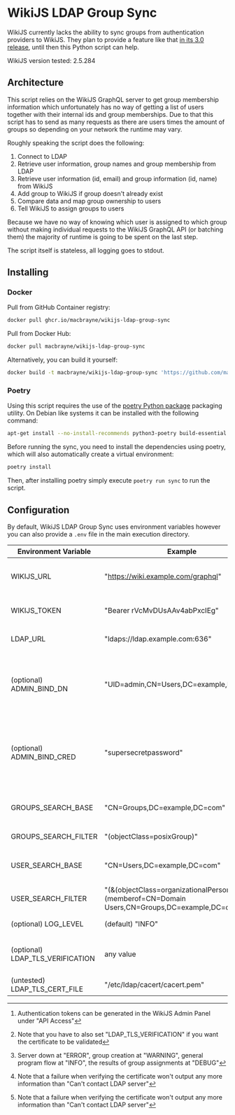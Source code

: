 # WikiJS LDAP Group Sync

WikiJS currently lacks the ability to sync groups from authentication providers to WikiJS.
They plan to provide a feature like that [in its 3.0 release](https://js.wiki/feedback/p/group-mapping), until then this Python script can help.

WikiJS version tested: 2.5.284

## Architecture

This script relies on the WikiJS GraphQL server to get group membership information which unfortunately has no way of getting a list of users
together with their internal ids and group memberships.
Due to that this script has to send as many requests as there are users times the amount of groups so depending on your network the runtime may vary.

Roughly speaking the script does the following:

1. Connect to LDAP
2. Retrieve user information, group names and group membership from LDAP
3. Retrieve user information (id, email) and group information (id, name) from WikiJS
4. Add group to WikiJS if group doesn't already exist
5. Compare data and map group ownership to users
6. Tell WikiJS to assign groups to users

Because we have no way of knowing which user is assigned to which group without making individual requests to the WikiJS GraphQL API (or batching them) the majority of runtime is going to be spent on the last step.

The script itself is stateless, all logging goes to stdout.

## Installing

### Docker

Pull from GitHub Container registry:
```bash
docker pull ghcr.io/macbrayne/wikijs-ldap-group-sync
```
Pull from Docker Hub:
```bash
docker pull macbrayne/wikijs-ldap-group-sync
 ```

Alternatively, you can build it yourself:
```bash
docker build -t macbrayne/wikijs-ldap-group-sync 'https://github.com/macbrayne/wikijs-ldap-group-sync.git#main'
```

### Poetry

Using this script requires the use of the [poetry Python
package](https://python-poetry.org/) packaging utility. On Debian like systems
it can be installed with the following command:

```bash
apt-get install --no-install-recommends python3-poetry build-essential libsasl2-dev libldap2-dev
```

Before running the sync, you need to install the dependencies using poetry,
which will also automatically create a virtual environment:

```bash
poetry install
```

Then, after installing poetry simply execute `poetry run sync` to run the script.

## Configuration

By default, WikiJS LDAP Group Sync uses environment variables however you can also provide a `.env` file in the main execution directory.

| Environment Variable             | Example                                                                                       | Meaning                                                                  |
|----------------------------------|-----------------------------------------------------------------------------------------------|--------------------------------------------------------------------------|
| WIKIJS_URL                       | "https://wiki.example.com/graphql"                                                            | URL of the WikiJS GraphQL endpoint                                       |
| WIKIJS_TOKEN                     | "Bearer rVcMvDUsAAv4abPxcIEg"                                                                 | Used for authenticating to GraphQL [^1]                                  |
| LDAP_URL                         | "ldaps://ldap.example.com:636"                                                                | URL of the LDAP Server [^2]                                              |
| (optional) ADMIN_BIND_DN         | "UID=admin,CN=Users,DC=example,DC=com"                                                        | DN used for authenticating to LDAP, leave empty for anonymous bind       |
| (optional) ADMIN_BIND_CRED       | "supersecretpassword"                                                                         | Password used for authenticating to LDAP, leave empty for anonymous bind |
| GROUPS_SEARCH_BASE               | "CN=Groups,DC=example,DC=com"                                                                 | LDAP base groups will be searched for under                              |
| GROUPS_SEARCH_FILTER             | "(objectClass=posixGroup)"                                                                    | LDAP group search filter                                                 |
| USER_SEARCH_BASE                 | "CN=Users,DC=example,DC=com"                                                                  | LDAP base users will be searched for under                               |
| USER_SEARCH_FILTER               | "(&(objectClass=organizationalPerson)(memberof=CN=Domain Users,CN=Groups,DC=example,DC=com))" | LDAP user search filter                                                  |
| (optional) LOG_LEVEL             | (default) "INFO"                                                                              | Log level to be used [^3]                                                |
| (optional) LDAP_TLS_VERIFICATION | any value                                                                                     | If this value is set the certificate will be verified [^4]               |
| (untested) LDAP_TLS_CERT_FILE    | "/etc/ldap/cacert/cacert.pem"                                                                 | Path to a certificate [^4]                                               |


[^1]: Authentication tokens can be generated in the WikiJS Admin Panel under "API Access"

[^2]: Note that you have to also set "LDAP_TLS_VERIFICATION" if you want the certificate to be validated

[^3]: Server down at "ERROR", group creation at "WARNING", general program flow at "INFO", the results of group assignments at "DEBUG"

[^4]: Note that a failure when verifying the certificate won't output any more information than "Can't contact LDAP server"
